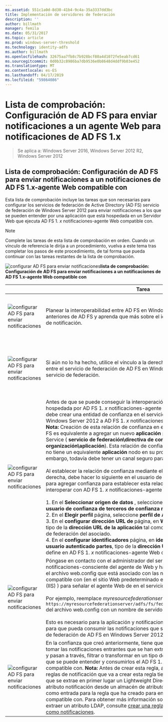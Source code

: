 ```yaml
---
ms.assetid: 551c1a0d-8d30-41b4-9c4a-35a3337dd3bc
title: Implementación de servidores de federación
description: ''
author: billmath
manager: femila
ms.date: 05/31/2017
ms.topic: article
ms.prod: windows-server-threshold
ms.technology: identity-adfs
ms.author: billmath
ms.openlocfilehash: 32675aa7fb8c7b928bcf80a4d1072fe5eab7cd61
ms.sourcegitcommit: 0d0b32c8986ba7db9536e0b8648d4ddf9b03e452
ms.translationtype: MT
ms.contentlocale: es-ES
ms.lasthandoff: 04/17/2019
ms.locfileid: "59864086"
---
```

# <a name="checklist-configuring-ad-fs-to-send-claims-to-an-ad-fs-1x-claims-aware-web-agent"></a>Lista de comprobación: Configuración de AD FS para enviar notificaciones a un agente Web para notificaciones de AD FS 1.x

>Se aplica a: Windows Server 2016, Windows Server 2012 R2, Windows Server 2012
  
## <a name="checklist-configuring-ad-fs-to-send-claims-to-an-adfs1x-claims-aware-web-agent"></a>Lista de comprobación: Configuración de AD FS para enviar notificaciones a un notificaciones de AD FS 1.x\-agente Web compatible con  
Esta lista de comprobación incluye las tareas que son necesarias para configurar los servicios de federación de Active Directory \(AD FS\) servicio de federación de Windows Server 2012 para enviar notificaciones a los que se pueden entender por una aplicación que está hospedada en un Servidor Web que ejecuta AD FS 1. *x* notificaciones\-agente Web compatible con.  
  
> [!NOTE]  
> Complete las tareas de esta lista de comprobación en orden. Cuando un vínculo de referencia le dirija a un procedimiento, vuelva a este tema tras completar los pasos de este procedimiento, de tal forma que pueda continuar con las tareas restantes de la lista de comprobación.  
  
![configurar AD FS para enviar notificaciones](media/2b05dce3-938f-4168-9b8f-1f4398cbdb9b.gif)**lista de comprobación: Configuración de AD FS para enviar notificaciones a un notificaciones de AD FS 1.x\-agente Web compatible con**  
  
||Tarea|Referencia|  
|-|--------|-------------|  
|![configurar AD FS para enviar notificaciones](media/icon_checkboxo.gif)|Planear la interoperabilidad entre AD FS en Windows Server 2012 y versiones anteriores de AD FS y aprenda que más sobre el identificador de nombre de tipo de notificación.|![configurar AD FS para enviar notificaciones](media/faa393df-4856-4431-9eda-4f4e5be72a90.gif)[planeamiento de la interoperabilidad con AD FS 1.x](https://technet.microsoft.com/library/ff678040.aspx)|  
|![configurar AD FS para enviar notificaciones](media/icon_checkboxo.gif)|Si aún no lo ha hecho, utilice el vínculo a la derecha para crear una confianza entre el servicio de federación de AD FS en Windows Server 2012 y AD FS 1. *x* servicio de federación.|[Lista de comprobación: Configuración de AD FS para enviar notificaciones a un servicio de federación de AD FS 1.x](Checklist--Configuring-AD-FS-to-Send-Claims-to-an-AD-FS-1.x-Federation-Service.md)|  
|![configurar AD FS para enviar notificaciones](media/icon_checkboxo.gif)|Antes de que se puede conseguir la interoperación con una aplicación que está hospedada por AD FS 1. *x* notificaciones\-agente Web compatible con, primero debe crear una entidad de confianza en el servicio de federación de AD FS en Windows Server 2012 a AD FS 1. *x* notificaciones\-agente Web compatible con. **Nota:** Creación de esta relación de confianza en el servicio de federación de AD FS es equivalente a agregar un nuevo **aplicación** para AD FS 1.x Federation Service \( **servicio de federación\\directiva de confianza\\ Mi organización\\aplicación**\). Esta relación de confianza es necesaria porque AD FS no tiene un equivalente **aplicación** nodo en su propio complemento\-en. Sin embargo, todavía debe tener un canal seguro para la aplicación.<br /><br />Al establecer la relación de confianza mediante el procedimiento en el vínculo a la derecha, debe hacer lo siguiente en el usuario de confianza entidad Asistente para agregar confianza para establecer esta relación de confianza para interoperar con AD FS 1. *x* notificaciones\-agente Web compatible con:<br /><br />1.  En el **Seleccionar origen de datos** , seleccione **introducir datos sobre el usuario de confianza de terceros de confianza manualmente**.<br />2.  En el **Elegir perfil** página, seleccione **perfil de AD FS 1.0 y 1.1**.<br />3.  En el **configurar dirección URL de** página, en **WS\-URL Federation Passive**, tipo de la **dirección URL de la aplicación** tal como se define en AD FS 1. *x* servicio de federación del asociado.<br />4.  En el **configurar identificadores** página, en **identificador de confianza para usuario autenticado partes**, tipo de la **dirección URL de la aplicación** tal como se define en AD FS 1. *x* notificaciones\-agente Web compatible con|![configurar AD FS para enviar notificaciones](media/faa393df-4856-4431-9eda-4f4e5be72a90.gif)[crear un Relying Party Trust Manually](../../ad-fs/operations/Create-a-Relying-Party-Trust.md)|  
|![configurar AD FS para enviar notificaciones](media/icon_checkboxo.gif)|Póngase en contacto con el administrador del servidor Web de AD FS 1. *x* notificaciones\-consciente del agente de Web y hacer que ese administrador edite el archivo web.config que está asociado con las notificaciones\-aplicación compatible con \(en el sitio Web predeterminado en Internet Information Servicios \(IIS\) \) para señalar el agente Web de en el servicio de federación de AD FS.<br /><br />Por ejemplo, reemplace *myresourcefederationserver* en la etiqueta `<fs> https://myresourcefederationserver/adfs/fs/federationserverservice.asmx</fs>` del archivo web.config con un nombre de servidor de federación de AD FS válido.<br /><br />Esto es necesario para la aplicación y notificaciones de AD FS 1.x\-agente Web para que pueda consumir las notificaciones que se envían a él desde el servicio de federación de AD FS en Windows Server 2012.|N\/A|  
|![configurar AD FS para enviar notificaciones](media/icon_checkboxo.gif)|En la confianza que creó anteriormente, tiene que crear reglas de notificación que tomar las notificaciones entrantes que se han extraído de un almacén de atributos y pasan a través, filtrar o transformar en un tipo de notificación de Id. de nombre que se puede entender y consumirlos el AD FS 1. *x* notificaciones\-agente Web compatible con. **Nota:** Antes de crear esta regla, asegúrese de que el conjunto de reglas de notificación que va a crear esta regla tiene una regla que viene antes que se extrae en primer lugar un Lightweight Directory Access Protocol \(LDAP\) atributo notificación desde un almacén de atributos. Esta notificación se usará como entrada para la regla que ha creado para enviar AD FS 1. *x*\-notificación compatible con. Para obtener más información sobre cómo crear una regla para extraer un atributo LDAP, consulte [crear una regla para enviar atributos LDAP como notificaciones](../../ad-fs/operations/Create-a-Rule-to-Send-LDAP-Attributes-as-Claims.md).|![configurar AD FS para enviar notificaciones](media/faa393df-4856-4431-9eda-4f4e5be72a90.gif)[crear una regla para enviar AD FS 1.x notificación compatible con](../../ad-fs/operations/Create-a-Rule-to-Send-an-AD-FS-1x-Compatible-Claim.md)|  
  

